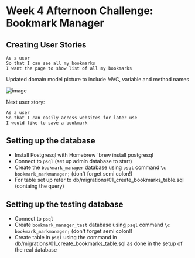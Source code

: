 # Week 4 Afternoon Challenge: Bookmark Manager

## Creating User Stories
```
As a user
So that I can see all my bookmarks 
I want the page to show list of all my bookmarks
```

Updated domain model picture to include MVC, variable and method names

![image](https://user-images.githubusercontent.com/30720508/112221064-e55e4480-8c1e-11eb-9f9f-3ee18b316557.png)

Next user story:
``` 
As a user
So that I can easily access websites for later use
I would like to save a bookmark 
```




## Setting up the database

- Install Postgresql with Homebrew `brew install postgresql
- Connect to `psql` (set up admin database to start)
- Create the `bookmark_manager` database using `psql` command `\c bookmark_markmanager;` (don't forget semi colon!)
- For table set up refer to db/migrations/01_create_bookmarks_table.sql (containg the query)

## Setting up the testing database

- Connect to `psql` 
- Create `bookmark_manager_test` database using `psql` command `\c bookmark_markmanager;` (don't forget semi colon!)
- Create table in `psql` using the command in db/migrations/01_create_bookmarks_table.sql as done in the setup of the real database

